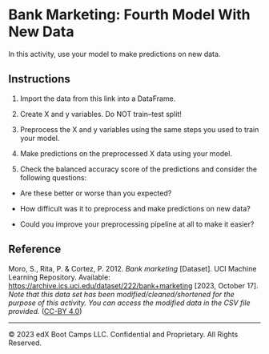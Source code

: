 # Bank Marketing: Fourth Model With New Data

In this activity, use your model to make predictions on new data.

## Instructions

1. Import the data from this link into a DataFrame.

2. Create X and y variables. Do NOT train&ndash;test split!

3. Preprocess the X and y variables using the same steps you used to train your model.

4. Make predictions on the preprocessed X data using your model.

5. Check the balanced accuracy score of the predictions and consider the following questions:

* Are these better or worse than you expected?

* How  difficult was it to preprocess and make predictions on new data?

* Could you improve your preprocessing pipeline at all to make it easier?

## Reference

Moro, S., Rita, P. & Cortez, P. 2012. *Bank marketing* [Dataset]. UCI Machine Learning Repository. Available: https://archive.ics.uci.edu/dataset/222/bank+marketing [2023, October 17]. *Note that this data set has been modified/cleaned/shortened for the purpose of this activity. You can access the modified data in the CSV file provided.* ([CC-BY 4.0](https://creativecommons.org/licenses/by/4.0/legalcode))

---

© 2023 edX Boot Camps LLC. Confidential and Proprietary. All Rights Reserved.
